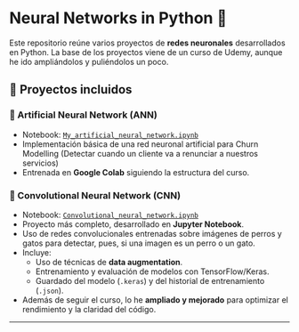 # Neural Networks in Python 🧠

Este repositorio reúne varios proyectos de **redes neuronales** desarrollados en Python.
La base de los proyectos viene de un curso de Udemy, aunque he ido ampliándolos y puliéndolos un poco.

## 📂 Proyectos incluidos

### 🔹 Artificial Neural Network (ANN)
- Notebook: [`My_artificial_neural_network.ipynb`](./Artificial-Neural-Network/My_artificial_neural_network.ipynb)  
- Implementación básica de una red neuronal artificial para Churn Modelling (Detectar cuando un cliente va a renunciar a nuestros servicios)
- Entrenada en **Google Colab** siguiendo la estructura del curso.

### 🔹 Convolutional Neural Network (CNN)
- Notebook: [`Convolutional_neural_network.ipynb`](./Convolutional-Neural-Network/Convolutional_neural_network.ipynb)  
- Proyecto más completo, desarrollado en **Jupyter Notebook**.
- Uso de redes convolucionales entrenadas sobre imágenes de perros y gatos para detectar, pues, si una imagen es un perro o un gato. 
- Incluye:
  - Uso de técnicas de **data augmentation**.
  - Entrenamiento y evaluación de modelos con TensorFlow/Keras.
  - Guardado del modelo (`.keras`) y del historial de entrenamiento (`.json`).  
- Además de seguir el curso, lo he **ampliado y mejorado** para optimizar el rendimiento y la claridad del código.

---
